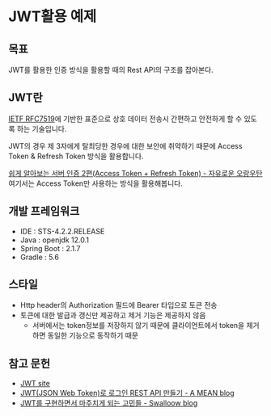 # JWT활용 예제

## 목표
JWT를 활용한 인증 방식을 활용할 때의 Rest API의 구조를 잡아본다.

## JWT란
[IETF RFC7519](https://tools.ietf.org/html/rfc7519)에 기반한 표준으로 상호 데이터 전송시 간편하고 안전하게 할 수 있도록 하는 기술입니다.

JWT의 경우 제 3자에게 탈최당한 경우에 대한 보안에 취약하기 때문에 Access Token & Refresh Token 방식을 활용합니다.

[쉽게 알아보는 서버 인증 2편(Access Token + Refresh Token) - 자유로운 오랑우탄](https://tansfil.tistory.com/59)
여기서는 Access Token만 사용하는 방식을 활용해봅니다.

## 개발 프레임워크
- IDE : STS-4.2.2.RELEASE
- Java : openjdk 12.0.1
- Spring Boot : 2.1.7
- Gradle : 5.6
 
## 스타일
- Http header의 Authorization 필드에 Bearer 타입으로 토큰 전송
- 토큰에 대한 발급과 갱신만 제공하고 제거 기능은 제공하지 않음
    - 서버에서는 token정보를 저장하지 않기 때문에 클라이언트에서 token을 제거하면 동일한 기능으로 동작하기 때문

## 참고 문헌
- [JWT site](https://jwt.io/)
- [JWT(JSON Web Token)로 로그인 REST API 만들기  - A MEAN blog](https://www.a-mean-blog.com/ko/blog/Node-JS-API/_/JWT-JSON-Web-Token-%EB%A1%9C-%EB%A1%9C%EA%B7%B8%EC%9D%B8-REST-API-%EB%A7%8C%EB%93%A4%EA%B8%B0)
- [JWT를 구현하면서 마주치게 되는 고민들 - Swalloow blog](https://swalloow.github.io/implement-jwt)